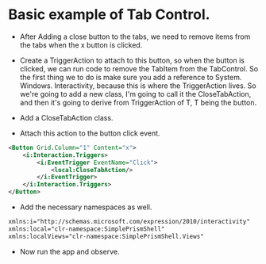 # Basic example of Tab Control. 
- After Adding a close button to the tabs, we need to remove items from the tabs when the x button is clicked. 
- Create a TriggerAction to attach to this button, so when the button is clicked, we can run code to remove the TabItem from the TabControl. So the first thing we to do is make sure you add a reference to System. Windows. Interactivity, because this is where the TriggerAction lives. So we're going to add a new class, I'm going to call it the CloseTabAction, and then it's going to derive from TriggerAction of T, T being the button.

- Add a CloseTabAction class.

- Attach this action to the button click event.

```xml
<Button Grid.Column="1" Content="x">
    <i:Interaction.Triggers>
        <i:EventTrigger EventName="Click">
            <local:CloseTabAction/>
        </i:EventTrigger>
    </i:Interaction.Triggers>
</Button>
```

- Add the necessary namespaces as well. 

```xml
xmlns:i="http://schemas.microsoft.com/expression/2010/interactivity"
xmlns:local="clr-namespace:SimplePrismShell"
xmlns:localViews="clr-namespace:SimplePrismShell.Views"
```

- Now run the app and observe. 
